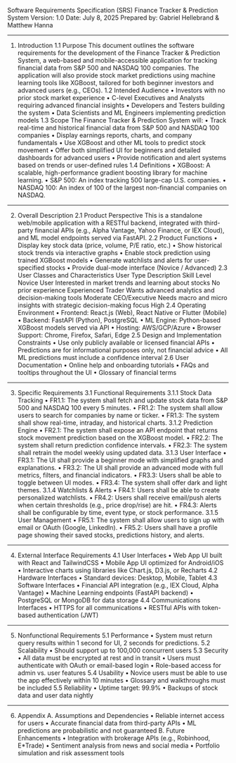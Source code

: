 Software Requirements Specification (SRS)
Finance Tracker & Prediction System
Version: 1.0
Date: July 8, 2025
Prepared by: Gabriel Hellebrand & Matthew Hanna
________________________________________
1. Introduction
1.1 Purpose
This document outlines the software requirements for the development of the Finance Tracker & Prediction System, a web-based and mobile-accessible application for tracking financial data from S&P 500 and NASDAQ 100 companies. The application will also provide stock market predictions using machine learning tools like XGBoost, tailored for both beginner investors and advanced users (e.g., CEOs).
1.2 Intended Audience
•	Investors with no prior stock market experience
•	C-level Executives and Analysts requiring advanced financial insights
•	Developers and Testers building the system
•	Data Scientists and ML Engineers implementing prediction models
1.3 Scope
The Finance Tracker & Prediction System will:
•	Track real-time and historical financial data from S&P 500 and NASDAQ 100 companies
•	Display earnings reports, charts, and company fundamentals
•	Use XGBoost and other ML tools to predict stock movement
•	Offer both simplified UI for beginners and detailed dashboards for advanced users
•	Provide notification and alert systems based on trends or user-defined rules
1.4 Definitions
•	XGBoost: A scalable, high-performance gradient boosting library for machine learning.
•	S&P 500: An index tracking 500 large-cap U.S. companies.
•	NASDAQ 100: An index of 100 of the largest non-financial companies on NASDAQ.
________________________________________
2. Overall Description
2.1 Product Perspective
This is a standalone web/mobile application with a RESTful backend, integrated with third-party financial APIs (e.g., Alpha Vantage, Yahoo Finance, or IEX Cloud), and ML model endpoints served via FastAPI.
2.2 Product Functions
•	Display key stock data (price, volume, P/E ratio, etc.)
•	Show historical stock trends via interactive graphs
•	Enable stock prediction using trained XGBoost models
•	Generate watchlists and alerts for user-specified stocks
•	Provide dual-mode interface (Novice / Advanced)
2.3 User Classes and Characteristics
User Type	Description	Skill Level
Novice User	Interested in market trends and learning about stocks	No prior experience
Experienced Trader	Wants advanced analytics and decision-making tools	Moderate
CEO/Executive	Needs macro and micro insights with strategic decision-making focus	High
2.4 Operating Environment
•	Frontend: React.js (Web), React Native or Flutter (Mobile)
•	Backend: FastAPI (Python), PostgreSQL
•	ML Engine: Python-based XGBoost models served via API
•	Hosting: AWS/GCP/Azure
•	Browser Support: Chrome, Firefox, Safari, Edge
2.5 Design and Implementation Constraints
•	Use only publicly available or licensed financial APIs
•	Predictions are for informational purposes only, not financial advice
•	All ML predictions must include a confidence interval
2.6 User Documentation
•	Online help and onboarding tutorials
•	FAQs and tooltips throughout the UI
•	Glossary of financial terms
________________________________________
3. Specific Requirements
3.1 Functional Requirements
3.1.1 Stock Data Tracking
•	FR1.1: The system shall fetch and update stock data from S&P 500 and NASDAQ 100 every 5 minutes.
•	FR1.2: The system shall allow users to search for companies by name or ticker.
•	FR1.3: The system shall show real-time, intraday, and historical charts.
3.1.2 Prediction Engine
•	FR2.1: The system shall expose an API endpoint that returns stock movement prediction based on the XGBoost model.
•	FR2.2: The system shall return prediction confidence intervals.
•	FR2.3: The system shall retrain the model weekly using updated data.
3.1.3 User Interface
•	FR3.1: The UI shall provide a beginner mode with simplified graphs and explanations.
•	FR3.2: The UI shall provide an advanced mode with full metrics, filters, and financial indicators.
•	FR3.3: Users shall be able to toggle between UI modes.
•	FR3.4: The system shall offer dark and light themes.
3.1.4 Watchlists & Alerts
•	FR4.1: Users shall be able to create personalized watchlists.
•	FR4.2: Users shall receive email/push alerts when certain thresholds (e.g., price drop/rise) are hit.
•	FR4.3: Alerts shall be configurable by time, event type, or stock performance.
3.1.5 User Management
•	FR5.1: The system shall allow users to sign up with email or OAuth (Google, LinkedIn).
•	FR5.2: Users shall have a profile page showing their saved stocks, predictions history, and alerts.
________________________________________
4. External Interface Requirements
4.1 User Interfaces
•	Web App UI built with React and TailwindCSS
•	Mobile App UI optimized for Android/iOS
•	Interactive charts using libraries like Chart.js, D3.js, or Recharts
4.2 Hardware Interfaces
•	Standard devices: Desktop, Mobile, Tablet
4.3 Software Interfaces
•	Financial API integration (e.g., IEX Cloud, Alpha Vantage)
•	Machine Learning endpoints (FastAPI backend)
•	PostgreSQL or MongoDB for data storage
4.4 Communications Interfaces
•	HTTPS for all communications
•	RESTful APIs with token-based authentication (JWT)
________________________________________
5. Nonfunctional Requirements
5.1 Performance
•	System must return query results within 1 second for UI, 2 seconds for predictions.
5.2 Scalability
•	Should support up to 100,000 concurrent users
5.3 Security
•	All data must be encrypted at rest and in transit
•	Users must authenticate with OAuth or email-based login
•	Role-based access for admin vs. user features
5.4 Usability
•	Novice users must be able to use the app effectively within 10 minutes
•	Glossary and walkthroughs must be included
5.5 Reliability
•	Uptime target: 99.9%
•	Backups of stock data and user data nightly
________________________________________
6. Appendix
A. Assumptions and Dependencies
•	Reliable internet access for users
•	Accurate financial data from third-party APIs
•	ML predictions are probabilistic and not guaranteed
B. Future Enhancements
•	Integration with brokerage APIs (e.g., Robinhood, E*Trade)
•	Sentiment analysis from news and social media
•	Portfolio simulation and risk assessment tools
